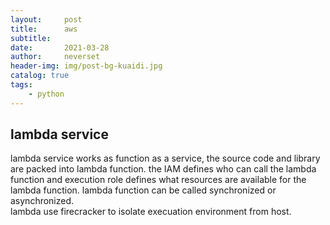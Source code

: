 ```yaml
---
layout:     post
title:      aws
subtitle:   
date:       2021-03-28
author:     neverset
header-img: img/post-bg-kuaidi.jpg
catalog: true
tags:
    - python
---
```


## lambda service
lambda service works as function as a service, the source code and library are packed into lambda function. the IAM defines who can call the lambda function and execution role defines what resources are available for the lambda function. lambda function can be called synchronized or asynchronized.      
lambda use firecracker to isolate execuation environment from host.


